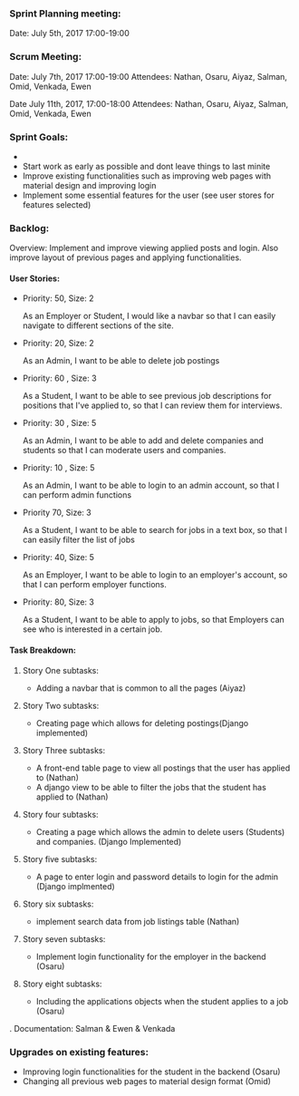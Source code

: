 ### Sprint Planning meeting:

Date: July 5th, 2017 17:00-19:00

### Scrum Meeting:
 
 Date: July 7th, 2017 17:00-19:00
 Attendees: Nathan, Osaru, Aiyaz, Salman, Omid, Venkada, Ewen

 Date July 11th, 2017, 17:00-18:00
 Attendees: Nathan, Osaru, Aiyaz, Salman, Omid, Venkada, Ewen
 
 
### Sprint Goals:

- 
- Start work as early as possible and dont leave things to last minite
- Improve existing functionalities such as improving web pages with material design and improving login
- Implement some essential features for the user (see user stores for features selected)
  

### Backlog:

  Overview: Implement and improve viewing applied posts and login. Also improve layout of previous pages and applying functionalities. 

#### User Stories:

  - Priority: 50, Size: 2

     As an Employer or Student, I would like a navbar so that I can easily navigate to different sections of the site.

  - Priority: 20, Size: 2
  
     As an Admin, I want to be able to delete job postings
  
  - Priority: 60 , Size: 3
     
     As a Student, I want to be able to see previous job descriptions for positions that I've applied to, so that I can review them for interviews.

  - Priority: 30 , Size: 5
 
     As an Admin, I want to be able to add and delete companies and students so that I can moderate users and companies.

  - Priority: 10 , Size: 5
 
     As an Admin, I want to be able to login to an admin account, so that I can perform admin functions

  - Priority 70, Size: 3  

     As a Student, I want to be able to search for jobs in a text box, so that I can easily filter the list of jobs  

  - Priority: 40, Size: 5  

     As an Employer, I want to be able to login to an employer's account, so that I can perform employer functions.  

  - Priority: 80, Size: 3  
   
     As a Student, I want to be able to apply to jobs, so that Employers can see who is interested in a certain job.

  #### Task Breakdown:
  1. Story One subtasks:

     - Adding a navbar that is common to all the pages (Aiyaz)

  2. Story Two subtasks:

     - Creating page which allows for deleting postings(Django implemented)

  3. Story Three subtasks:

     - A front-end table page to view all postings that the user has applied to (Nathan)
     - A django view to be able to filter the jobs that the student has applied to (Nathan)

  4. Story four subtasks:

     - Creating a page which allows the admin to delete users (Students) and companies. (Django Implemented)

  5. Story five subtasks:

     - A page to enter login and password details to login for the admin (Django implmented)

  6. Story six subtasks:

     - implement search data from job listings table (Nathan)

  7. Story seven subtasks:

     - Implement login functionality for the employer in the backend (Osaru)

  8. Story eight subtasks:

     - Including the applications objects when the student applies to a job (Osaru)

  . Documentation: Salman & Ewen & Venkada

  ### Upgrades on existing features:
  - Improving login functionalities for the student in the backend (Osaru)
  - Changing all previous web pages to material design format (Omid)
